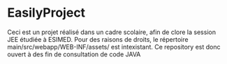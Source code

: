 # EasilyProject
Ceci est un projet réalisé dans un cadre scolaire, afin de clore la session JEE étudiée à ESIMED. Pour des raisons de droits, le répertoire main/src/webapp/WEB-INF/assets/ est intexistant. Ce repository est donc ouvert à des fin de consultation de code JAVA

